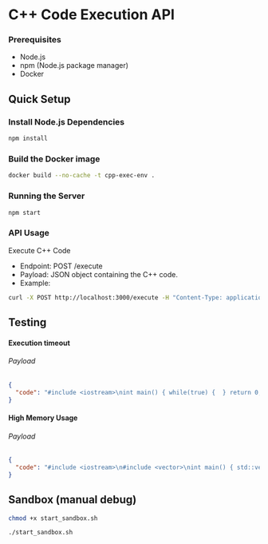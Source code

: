 # C++ Code Execution API

### Prerequisites

- Node.js
- npm (Node.js package manager)
- Docker

## Quick Setup

### Install Node.js Dependencies

```bash
npm install
```

### Build the Docker image

```bash
docker build --no-cache -t cpp-exec-env .
```

### Running the Server

```bash
npm start
```

### API Usage

Execute C++ Code
- Endpoint: POST /execute
- Payload: JSON object containing the C++ code.
- Example:
```bash
curl -X POST http://localhost:3000/execute -H "Content-Type: application/json" -d "{\"code\":\"#include <iostream>\\nint main() { std::cout << \\\"Hello World\\\" << std::endl; return 0; }\"}"
```

## Testing

#### Execution timeout
###### Payload
```json
{
  "code": "#include <iostream>\nint main() { while(true) {  } return 0; }"
}
```

#### High Memory Usage
###### Payload
```json
{
  "code": "#include <iostream>\n#include <vector>\nint main() { std::vector<int> v(100000000); return 0; }"
}
```

## Sandbox (manual debug)

```bash
chmod +x start_sandbox.sh
```

```bash
./start_sandbox.sh
```